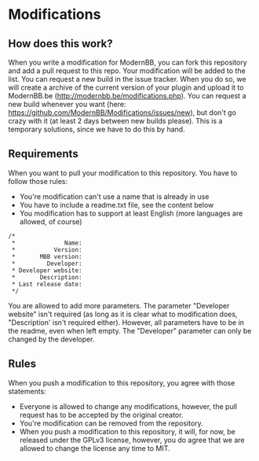 Modifications
=============

## How does this work?
When you write a modification for ModernBB, you can fork this repository and add a pull request to this repo. Your modification will be added to the list. You can request a new build in the issue tracker. When you do so, we will create a archive of the current version of your plugin and upload it to ModernBB.be (http://modernbb.be/modifications.php). You can request a new build whenever you want (here: https://github.com/ModernBB/Modifications/issues/new), but don't go crazy with it (at least 2 days between new builds please). This is a temporary solutions, since we have to do this by hand.

## Requirements
When you want to pull your modification to this repository. You have to follow those rules:

- You're modification can't use a name that is already in use
- You have to include a readme.txt file, see the content below
- You modification has to support at least English (more languages are allowed, of course)

```
/*
 *              Name: 
 *           Version: 
 *       MBB version: 
 *         Developer: 
 * Developer website: 
 *       Description: 
 * Last release date: 
 */
```
You are allowed to add more parameters. The parameter "Developer website" isn't required (as long as it is clear what to modification does, "Description' isn't required either). However, all parameters have to be in the readme, even when left empty. The "Developer" parameter can only be changed by the developer.

## Rules
When you push a modification to this repository, you agree with those statements:

- Everyone is allowed to change any modifications, however, the pull request has to be accepted by the original creator.
- You're modification can be removed from the repository.
- When you push a modification to this repository, it will, for now, be released under the GPLv3 license, however, you do agree that we are allowed to change the license any time to MIT.
